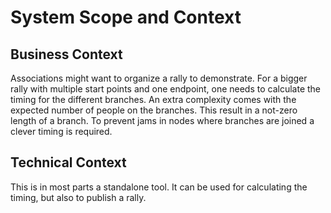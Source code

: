 # System Scope and Context

## Business Context

Associations might want to organize a rally to demonstrate.
For a bigger rally with multiple start points and one endpoint, one needs to calculate the timing for the different branches.
An extra complexity comes with the expected number of people on the branches. This result in a not-zero length of a branch.
To prevent jams in nodes where branches are joined a clever timing is required.

## Technical Context

This is in most parts a standalone tool. It can be used for calculating the timing, but also to publish a rally.
